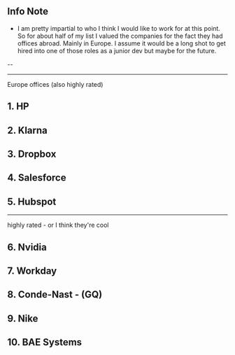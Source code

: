 ## Info Note
 - I am pretty impartial to who I think I would like to work for at this point. So for about half of my list I valued the companies for the fact they had offices abroad. Mainly in Europe. I assume it would be a long shot to get hired into one of those roles as a junior dev but maybe for the future.



-- 

--- 
Europe offices 
(also highly rated)

## 1. HP 

 ## 2. Klarna

 ## 3. Dropbox

 ## 4. Salesforce

 ## 5. Hubspot


--- 
highly rated - or I think they're cool


 ## 6. Nvidia

 ## 7. Workday

 ## 8. Conde-Nast - (GQ)

 ## 9. Nike

 ## 10. BAE Systems